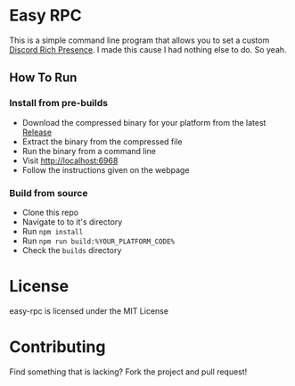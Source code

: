 # Easy RPC

This is a simple command line program that allows you to set a custom [Discord Rich Presence](https://discord.com/rich-presence).
I made this cause I had nothing else to do. So yeah.

## How To Run

### Install from pre-builds
- Download the compressed binary for your platform from the latest [Release](https://github.com/amitojsingh366/easy-rpc/releases)
- Extract the binary from the compressed file
- Run the binary from a command line
- Visit [http://localhost:6968](http://localhost:6968)
- Follow the instructions given on the webpage

### Build from source
- Clone this repo
- Navigate to to it's directory
- Run `npm install`
- Run `npm run build:%YOUR_PLATFORM_CODE%`
- Check the `builds` directory

# License
easy-rpc is licensed under the MIT License

# Contributing
Find something that is lacking? Fork the project and pull request!
